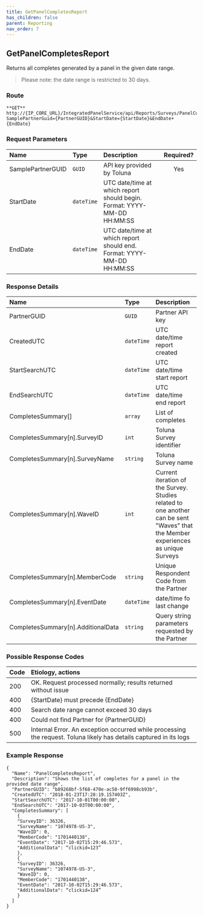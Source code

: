```yaml
---
title: GetPanelCompletesReport
has_children: false
parent: Reporting
nav_order: 7
---
```


## GetPanelCompletesReport

Returns all completes generated by a panel in the given date range.
>Please note: the date range is restricted to 30 days.

### Route
```
**GET** http://{IP_CORE_URL}/IntegratedPanelService/api/Reports/Surveys/PanelCompletes?SamplePartnerGuid={PartnerGUID}&StartDate={StartDate}&EndDate+{EndDate}
```

### Request Parameters

| Name | Type | Description | Required? |
| :--- | :--- | :--- | :---: |
| SamplePartnerGUID | ```GUID``` | API key provided by Toluna | Yes |
| StartDate | ```dateTime``` | UTC date/time at which report should begin. Format: YYYY-MM-DD HH:MM:SS |
| EndDate | ```dateTime``` | UTC date/time at which report should end. Format: YYYY-MM-DD HH:MM:SS |

### Response Details

| Name | Type | Description |
| :--- | :--- | :--- |
| PartnerGUID | ```GUID``` | Partner API key |
| CreatedUTC | ```dateTime``` | UTC date/time report created |
| StartSearchUTC | ```dateTime``` | UTC date/time start report |
| EndSearchUTC | ```dateTime``` | UTC date/time end report |
| CompletesSummary[] | ```array``` | List of completes |
| CompletesSummary[n].SurveyID | ```int``` | Toluna Survey identifier |
| CompletesSummary[n].SurveyName | ```string``` | Toluna Survey name |
| CompletesSummary[n].WaveID | ```int``` | Current iteration of the Survey. Studies related to one another can be sent "Waves" that the Member experiences as unique Surveys |
| CompletesSummary[n].MemberCode | ```string``` | Unique Respondent Code from the Partner |
| CompletesSummary[n].EventDate | ```dateTime``` | date/time fo last change |
| CompletesSummary[n].AdditionalData | ```string``` | Query string parameters requested by the Partner |

### Possible Response Codes

| Code | Etiology, actions |
| :--- | :--- |
| 200 | OK. Request processed normally; results returned without issue |
| 400 | {StartDate} must precede {EndDate} |
| 400 | Search date range cannot exceed 30 days |
| 400 | Could not find Partner for {PartnerGUID} |
| 500 | Internal Error. An exception occurred while processing the request. Toluna likely has details captured in its logs |

### Example Response
```
{
  "Name": "PanelCompletesReport",
  "Description": "Shows the list of completes for a panel in the provided date range",
  "PartnerGUID": "b89268bf-5f68-470e-ac50-9ff6998cb93b",
  "CreatedUTC": "2018-01-23T17:28:19.157403Z",
  "StartSearchUTC": "2017-10-01T00:00:00",
  "EndSearchUTC": "2017-10-03T00:00:00",
  "CompletesSummary": [
    {
    "SurveyID": 36326,
    "SurveyName": "1074978-US-3",
    "WaveID": 0,
    "MemberCode": "1701440138",
    "EventDate": "2017-10-02T15:29:46.573",
    "AdditionalData": “clickid=123”
    },
    {
    "SurveyID": 36326,
    "SurveyName": "1074978-US-3",
    "WaveID": 0,
    "MemberCode": "1701440138",
    "EventDate": "2017-10-02T15:29:46.573",
    "AdditionalData": “clickid=124”
    }
  ]
}
```